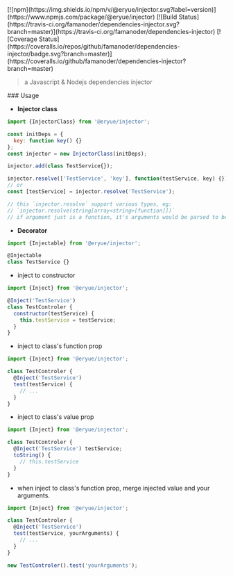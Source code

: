 <div class="__changelog--header__">
[![npm](https://img.shields.io/npm/v/@eryue/injector.svg?label=version)](https://www.npmjs.com/package/@eryue/injector) [![Build Status](https://travis-ci.org/famanoder/dependencies-injector.svg?branch=master)](https://travis-ci.org/famanoder/dependencies-injector) [![Coverage Status](https://coveralls.io/repos/github/famanoder/dependencies-injector/badge.svg?branch=master)](https://coveralls.io/github/famanoder/dependencies-injector?branch=master)

> a Javascript & Nodejs dependencies injector
</div>

<div class="__changelog--body__">
### Usage

* **Injector class**

```js
import {InjectorClass} from '@eryue/injector';

const initDeps = {
  key: function key() {}
};
const injector = new InjectorClass(initDeps);

injector.add(class TestService{});

injector.resolve(['TestService', 'key'], function(testService, key) {});
// or
const [testService] = injector.resolve('TestService');

// this `injector.resolve` support various types, eg:
// `injector.resolve(string[array<string>[function]])` 
// if argument just is a function, it's arguments would be parsed to be an array to be resolved.
```

* **Decorator**

```js
import {Injectable} from '@eryue/injector';

@Injectable
class TestService {}
```

* inject to constructor

```js
import {Inject} from '@eryue/injector';

@Inject('TestService')
class TestControler {
  constructor(testService) {
    this.testService = testService;
  }
}
```

* inject to class's function prop

```js
import {Inject} from '@eryue/injector';

class TestControler {
  @Inject('TestService')
  test(testService) {
    // ...
  }
}
```

* inject to class's value prop

```js
import {Inject} from '@eryue/injector';

class TestControler {
  @Inject('TestService') testService;
  toString() {
    // this.testService
  }
}
```

* when inject to class's function prop, merge injected value and your arguments.

```js
import {Inject} from '@eryue/injector';

class TestControler {
  @Inject('TestService')
  test(testService, yourArguments) {
    // ...
  }
}

new TestControler().test('yourArguments');
```

</div>
